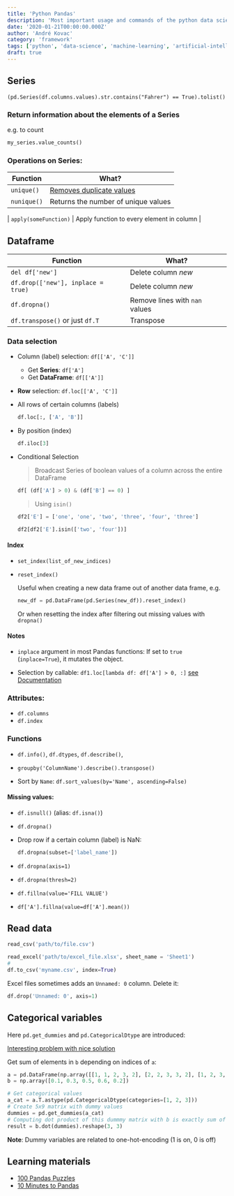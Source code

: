 ```yaml
---
title: 'Python Pandas'
description: 'Most important usage and commands of the python data science framework Pandas'
date: '2020-01-21T00:00:00.000Z'
author: 'André Kovac'
category: 'framework'
tags: ['python', 'data-science', 'machine-learning', 'artificial-intelligence', 'statistics']
draft: true
---
```


## Series

`(pd.Series(df.columns.values).str.contains("Fahrer") == True).tolist()`

### Return information about the elements of a Series

e.g. to count

```python
my_series.value_counts()
```

### Operations on Series:

| Function | What? |
| --- | --- |
| `unique()` | [Removes duplicate values](https://pandas.pydata.org/pandas-docs/stable/reference/api/pandas.Series.unique.html?highlight=unique#pandas.Series.unique) |
| `nunique()` | Returns the number of unique values |

| `apply(someFunction)` | Apply function to every element in column |


## Dataframe

| Function | What? |
| --- | --- |
| `del df['new']` | Delete column *new* |
| `df.drop(['new'], inplace = true)` | Delete column *new* |
| `df.dropna()` | Remove lines with `nan` values |
| `df.transpose()` or just `df.T` | Transpose |

### Data selection

* Column (label) selection: `df[['A', 'C']]`

  * Get **Series**: `df['A']`
  * Get **DataFrame**: `df[['A']]`

* **Row** selection: `df.loc[['A', 'C']]`

* All rows of certain columns (labels)

  ```python
  df.loc[:, ['A', 'B']]
  ```

* By position (index)

  ```python
  df.iloc[3]
  ```


* Conditional Selection

  > Broadcast Series of boolean values of a column across the entire DataFrame

  ```python
  df[ (df['A'] > 0) & (df['B'] == 0) ]
  ```

  > Using `isin()`

  ```python
  df2['E'] = ['one', 'one', 'two', 'three', 'four', 'three']

  df2[df2['E'].isin(['two', 'four'])]
  ```

#### Index

* `set_index(list_of_new_indices)`

* `reset_index()`

  Useful when creating a new data frame out of another data frame, e.g.

  ```python
  new_df = pd.DataFrame(pd.Series(new_df)).reset_index()
  ```

  Or when resetting the index after filtering out missing values with `dropna()`

#### Notes

* `inplace` argument in most Pandas functions: If set to `true` (`inplace=True`), it mutates the object.

* Selection by callable: `df1.loc[lambda df: df['A'] > 0, :]` [see Documentation](https://pandas.pydata.org/pandas-docs/stable/user_guide/indexing.html#selection-by-callable)


### Attributes:

* `df.columns`
* `df.index`

### Functions

* `df.info()`, `df.dtypes`, `df.describe()`,

* `groupby('ColumnName').describe().transpose()`

* Sort by `Name`: `df.sort_values(by='Name', ascending=False)`


#### Missing values:

  * `df.isnull()` (alias: `df.isna()`)
  * `df.dropna()`
  * Drop row if a certain column (label) is NaN:

    ```python
    df.dropna(subset=['label_name'])
    ```

  * `df.dropna(axis=1)`
  * `df.dropna(thresh=2)`
  * `df.fillna(value='FILL VALUE')`
  * `df['A'].fillna(value=df['A'].mean())`

## Read data

```python
read_csv('path/to/file.csv')

read_excel('path/to/excel_file.xlsx', sheet_name = 'Sheet1')
#
df.to_csv('myname.csv', index=True)
```

Excel files sometimes adds an `Unnamed: 0` column. Delete it:

```python
df.drop('Unnamed: 0', axis=1)
```

## Categorical variables

Here `pd.get_dummies` and `pd.CategoricalDtype` are introduced:

[Interesting problem with nice solution](https://stackoverflow.com/questions/59907858/how-do-you-calculate-the-sum-based-on-certain-numbers-in-the-dataframe)

Get sum of elements in `b` depending on indices of `a`:

```python
a = pd.DataFrame(np.array([[1, 1, 2, 3, 2], [2, 2, 3, 3, 2], [1, 2, 3, 2, 3]]))
b = np.array([0.1, 0.3, 0.5, 0.6, 0.2])

# Get categorical values
a_cat = a.T.astype(pd.CategoricalDtype(categories=[1, 2, 3]))
# Create 5x9 matrix with dummy values
dummies = pd.get_dummies(a_cat)
# Computing dot product of this dummmy matrix with b is exactly sum of necessary parts
result = b.dot(dummies).reshape(3, 3)
```

**Note**: Dummy variables are related to one-hot-encoding (1 is on, 0 is off)

## Learning materials

- [100 Pandas Puzzles](https://github.com/ajcr/100-pandas-puzzles)
- [10 Minutes to Pandas](https://pandas.pydata.org/pandas-docs/stable/getting_started/10min.html)
